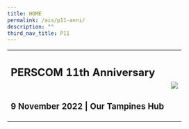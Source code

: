 ```yaml
---
title: HOME
permalink: /ais/p11-anni/
description: ""
third_nav_title: P11
---
```





<table>
	<tr>
		<td> <h2>PERSCOM 11th Anniversary</h2> </td>
		<td rowspan="2">
			<image src="images/isomer-logo.svg" />
		</td>
	</tr>
	<tr>
		<td> <h3> 9 November 2022 | Our Tampines Hub</h3> </td>
	</tr>
</table>
	

